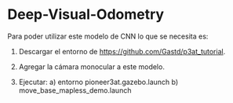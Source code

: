 # Deep-Visual-Odometry

Para poder utilizar este modelo de CNN lo que se necesita es:

1) Descargar el entorno de https://github.com/Gastd/p3at_tutorial.

2) Agregar la cámara monocular a este modelo.

3) Ejecutar:
   a) entorno pioneer3at.gazebo.launch
   b) move_base_mapless_demo.launch
